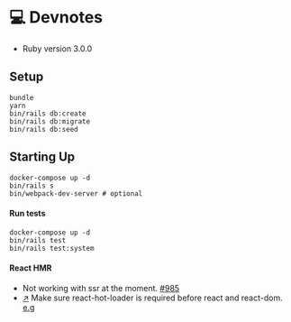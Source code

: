 # 💻 Devnotes

* Ruby version 3.0.0

## Setup

```sh-session
bundle
yarn
bin/rails db:create
bin/rails db:migrate
bin/rails db:seed
```

## Starting Up

```sh-session
docker-compose up -d
bin/rails s
bin/webpack-dev-server # optional
```

#### Run tests

```sh-session
docker-compose up -d
bin/rails test
bin/rails test:system
```

#### React HMR

- Not working with ssr at the moment. [#985](https://github.com/reactjs/react-rails/issues/985)
- [↗](https://github.com/gaearon/react-hot-loader#getting-started) Make sure react-hot-loader is required before react and react-dom. [e.g](https://github.com/edelgado/react-rails-hmr/blob/b224230804643a31e31cb48122eced0e1feb0b91/app/javascript/components/HelloWorld.js#L1)
